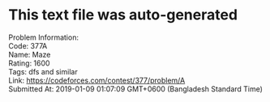 # This text file was auto-generated  
  
Problem Information:  
Code: 377A  
Name: Maze  
Rating: 1600  
Tags: dfs and similar  
Link: https://codeforces.com/contest/377/problem/A  
Submitted At: 2019-01-09 01:07:09 GMT+0600 (Bangladesh Standard Time)  
